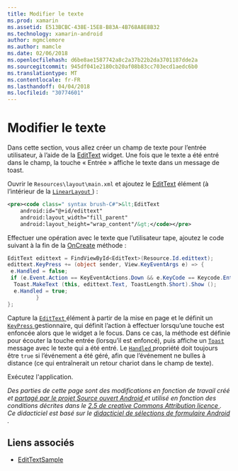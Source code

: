 ```yaml
---
title: Modifier le texte
ms.prod: xamarin
ms.assetid: E513BCBC-438E-15E8-B83A-4B768A8E8B32
ms.technology: xamarin-android
author: mgmclemore
ms.author: mamcle
ms.date: 02/06/2018
ms.openlocfilehash: d6be8ae1587742a8c2a37b22b2da3701187dde2a
ms.sourcegitcommit: 945df041e2180cb20af08b83cc703ecd1aedc6b0
ms.translationtype: MT
ms.contentlocale: fr-FR
ms.lasthandoff: 04/04/2018
ms.locfileid: "30774601"
---
```

# <a name="edit-text"></a>Modifier le texte

Dans cette section, vous allez créer un champ de texte pour l’entrée utilisateur, à l’aide de la [EditText](https://developer.xamarin.com/api/type/Android.Widget.EditText/) widget. Une fois que le texte a été entré dans le champ, la touche « Entrée » affiche le texte dans un message de toast.

Ouvrir le <code>Resources\layout\main.xml</code> et ajoutez le [EditText](https://developer.xamarin.com/api/type/Android.Widget.EditText/) élément (à l’intérieur de la [ `LinearLayout` ](https://developer.xamarin.com/api/type/Android.Widget.LinearLayout/)) :

```xml
<pre><code class=" syntax brush-C#">&lt;EditText
    android:id="@+id/edittext"
    android:layout_width="fill_parent"
    android:layout_height="wrap_content"/&gt;</code></pre>
```

Effectuer une opération avec le texte que l’utilisateur tape, ajoutez le code suivant à la fin de la [OnCreate](https://developer.xamarin.com/api/member/Android.App.Activity.OnCreate/) méthode :

```csharp
EditText edittext = FindViewById<EditText>(Resource.Id.edittext);
edittext.KeyPress += (object sender, View.KeyEventArgs e) => {
 e.Handled = false;
 if (e.Event.Action == KeyEventActions.Down && e.KeyCode == Keycode.Enter) {
  Toast.MakeText (this, edittext.Text, ToastLength.Short).Show ();
  e.Handled = true;
         }
};
```

Capture la [ `EditText` ](https://developer.xamarin.com/api/type/Android.Widget.EditText/) élément à partir de la mise en page et le définit un [ `KeyPress` ](https://developer.xamarin.com/api/event/Android.Views.View.KeyPress/) gestionnaire, qui définit l’action à effectuer lorsqu’une touche est enfoncée alors que le widget a le focus. Dans ce cas, la méthode est définie pour écouter la touche entrée (lorsqu’il est enfoncé), puis affiche un [ `Toast` ](https://developer.xamarin.com/api/type/Android.Widget.Toast/) message avec le texte qui a été entré. Le [ `Handled` ](https://developer.xamarin.com/api/property/Android.Views.View+KeyEventArgs.Handled/) propriété doit toujours être `true` si l’événement a été géré, afin que l’événement ne bulles à distance (ce qui entraînerait un retour chariot dans le champ de texte).

Exécutez l'application.

*Des parties de cette page sont des modifications en fonction de travail créé et* [ *partagé par le projet Source ouvert Android* ](http://code.google.com/policies.html) *et utilisé en fonction des conditions décrites dans le* [ *2.5 de creative Commons Attribution licence* ](http://creativecommons.org/licenses/by/2.5/) *. Ce didacticiel est basé sur le* [ *didacticiel de sélections de formulaire Android* ](http://developer.android.com/resources/tutorials/views/hello-formstuff.html) *.*



## <a name="related-links"></a>Liens associés

- [EditTextSample](https://developer.xamarin.com/samples/monodroid/UserInterface/EditTextSample/)

